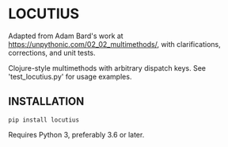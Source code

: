 # LOCUTIUS

Adapted from Adam Bard's work at https://unpythonic.com/02_02_multimethods/,
with clarifications, corrections, and unit tests.

Clojure-style multimethods with arbitrary dispatch keys. See 'test_locutius.py'
for usage examples.


## INSTALLATION

    pip install locutius

Requires Python 3, preferably 3.6 or later.
